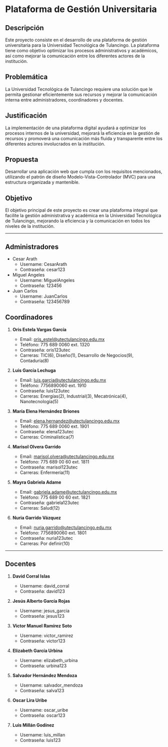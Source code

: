 # Plataforma de Gestión Universitaria

## Descripción
Este proyecto consiste en el desarrollo de una plataforma de gestión universitaria para la Universidad Tecnológica de Tulancingo. La plataforma tiene como objetivo optimizar los procesos administrativos y académicos, así como mejorar la comunicación entre los diferentes actores de la institución.

## Problemática
La Universidad Tecnológica de Tulancingo requiere una solución que le permita gestionar eficientemente sus recursos y mejorar la comunicación interna entre administradores, coordinadores y docentes.

## Justificación
La implementación de una plataforma digital ayudará a optimizar los procesos internos de la universidad, mejorará la eficiencia en la gestión de recursos y promoverá una comunicación más fluida y transparente entre los diferentes actores involucrados en la institución.

## Propuesta
Desarrollar una aplicación web que cumpla con los requisitos mencionados, utilizando el patrón de diseño Modelo-Vista-Controlador (MVC) para una estructura organizada y mantenible.

## Objetivo
El objetivo principal de este proyecto es crear una plataforma integral que facilite la gestión administrativa y académica en la Universidad Tecnológica de Tulancingo, mejorando la eficiencia y la comunicación en todos los niveles de la institución.

---

## Administradores
- Cesar Arath
  - Username: CesarArath
  - Contraseña: cesar123
- Miguel Angeles
  - Username: MiguelAngeles
  - Contraseña: 123456
- Juan Carlos
  - Username: JuanCarlos
  - Contraseña: 123456789

## Coordinadores
1. **Oris Estela Vargas García**
   - Email: oris_estel@utectulancingo.edu.mx
   - Teléfono: 775 689 0060 ext. 1320
   - Contraseña: oris123utec
   - Carreras: TIC(6), Diseño(1), Desarrollo de Negocios(9), Contaduría(8)
   
2. **Luis García Lechuga**
   - Email: luis.garcia@utectulancingo.edu.mx
   - Teléfono: 7756890060 ext. 1910
   - Contraseña: luis123utec
   - Carreras: Energías(2), Industrial(3), Mecatrónica(4), Nanotecnología(5)

3. **María Elena Hernández Briones**
   - Email: elena.hernandez@utectulancingo.edu.mx
   - Teléfono: 775 689 0060 ext. 1901
   - Contraseña: elena123utec
   - Carreras: Criminalística(7)

4. **Marisol Olvera Garrido**
   - Email: marisol.olvera@utectulancingo.edu.mx
   - Teléfono: 775 689 00 60 ext. 1811
   - Contraseña: marisol123utec
   - Carreras: Enfermería(11)

5. **Mayra Gabriela Adame**
   - Email: gabriela.adame@utectulancingo.edu.mx
   - Teléfono: 775 689 00 60 ext. 1821
   - Contraseña: gabriela123utec
   - Carreras: Salud(12)

6. **Nuria Garrido Vázquez**
   - Email: nuria.garrido@utectulancingo.edu.mx
   - Teléfono: 7756890060 ext. 1801
   - Contraseña: nuria123utec
   - Carreras: Por definir(10)

---

## Docentes
1. **David Corral Islas**
   - Username: david_corral
   - Contraseña: david123

2. **Jesús Alberto García Rojas**
   - Username: jesus_garcia
   - Contraseña: jesus123

3. **Victor Manuel Ramírez Soto**
   - Username: victor_ramirez
   - Contraseña: victor123

4. **Elizabeth García Urbina**
   - Username: elizabeth_urbina
   - Contraseña: urbina123

5. **Salvador Hernández Mendoza**
   - Username: salvador_mendoza
   - Contraseña: salva123

6. **Oscar Lira Uribe**
   - Username: oscar_uribe
   - Contraseña: oscar123

7. **Luis Millán Godínez**
   - Username: luis_millan
   - Contraseña: luis123